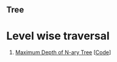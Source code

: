 ##  Tree
# Level wise traversal

1. [Maximum Depth of N-ary Tree](https://leetcode.com/problems/maximum-depth-of-n-ary-tree)
[[Code]()]
